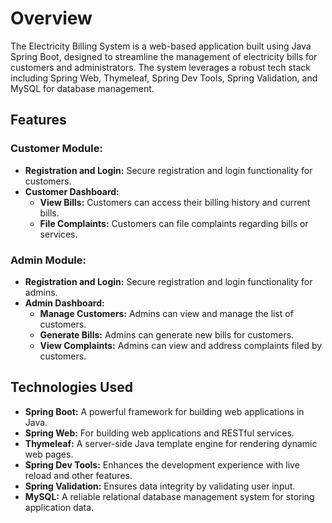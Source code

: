 # Overview

The Electricity Billing System is a web-based application built using Java Spring Boot, designed to streamline the management of electricity bills for customers and administrators. The system leverages a robust tech stack including Spring Web, Thymeleaf, Spring Dev Tools, Spring Validation, and MySQL for database management.

## Features

### Customer Module:

- **Registration and Login:** Secure registration and login functionality for customers.
- **Customer Dashboard:**
  - **View Bills:** Customers can access their billing history and current bills.
  - **File Complaints:** Customers can file complaints regarding bills or services.

### Admin Module:

- **Registration and Login:** Secure registration and login functionality for admins.
- **Admin Dashboard:**
  - **Manage Customers:** Admins can view and manage the list of customers.
  - **Generate Bills:** Admins can generate new bills for customers.
  - **View Complaints:** Admins can view and address complaints filed by customers.

## Technologies Used

- **Spring Boot:** A powerful framework for building web applications in Java.
- **Spring Web:** For building web applications and RESTful services.
- **Thymeleaf:** A server-side Java template engine for rendering dynamic web pages.
- **Spring Dev Tools:** Enhances the development experience with live reload and other features.
- **Spring Validation:** Ensures data integrity by validating user input.
- **MySQL:** A reliable relational database management system for storing application data.
